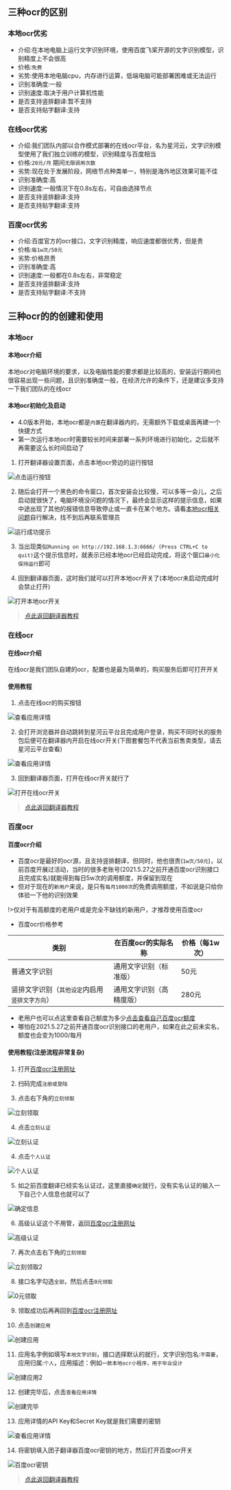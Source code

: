 
## 三种ocr的区别
### 本地ocr优劣
- 介绍:在本地电脑上运行文字识别环境，使用百度飞桨开源的文字识别模型，识别精度上不会很高
- 价格:`免费`
- 劣势:使用本地电脑cpu，内存进行运算，低端电脑可能部署困难或无法运行
- 识别准确度:一般
- 识别速度:取决于用户计算机性能
- 是否支持竖排翻译:暂不支持
- 是否支持贴字翻译:支持

### 在线ocr优劣
- 介绍:我们团队内部以合作模式部署的在线ocr平台，名为星河云，文字识别模型使用了我们独立训练的模型，识别精度与百度相当
- 价格:`20元/月` 期间`无限调用次数`
- 劣势:现在处于发展阶段，网络节点种类单一，特别是海外地区效果可能不佳
- 识别准确度:高
- 识别速度:一般情况下在0.8s左右，可自由选择节点
- 是否支持竖排翻译:支持
- 是否支持贴字翻译:支持

### 百度ocr优劣
- 介绍:百度官方的ocr接口，文字识别精度，响应速度都很优秀，但是贵
- 价格:`每1w次/50元`
- 劣势:价格昂贵
- 识别准确度:高
- 识别速度:一般都在0.8s左右，非常稳定
- 是否支持竖排翻译:支持
- 是否支持贴字翻译:不支持

## 三种ocr的的创建和使用

<!-- tabs:start -->

### **本地ocr**
#### 本地ocr介绍
本地ocr对电脑环境的要求，以及电脑性能的要求都是比较高的，安装运行期间也很容易出现一些问题，且识别准确度一般，在经济允许的条件下，还是建议多支持一下我们团队的在线ocr

#### 本地ocr初始化及启动
- 4.0版本开始，本地ocr都是`内置`在翻译器内的，无需额外下载或桌面再建一个快捷方式
- 第一次运行本地ocr时需要较长时间来部署一系列环境进行初始化，之后就不再需要这么长时间启动了
1. 打开翻译器设置页面，点击本地ocr旁边的运行按钮

![点击运行按钮](../assets/img/107.webp ':size=50%')

2. 随后会打开一个黑色的命令窗口，首次安装会比较慢，可以多等一会儿，之后启动就很快了，电脑环境没问题的情况下，最终会显示这样的提示信息，如果中途出现了其他的报错信息导致停止或一直卡在某个地方。请看[本地ocr相关问题](/4.0/FAQ/faq)自行解决，找不到后再联系管理员

![运行成功提示](../assets/img/108_2.webp ':size=80%')

<!-- 
![运行成功提示](../assets/img/108_1.webp ':size=50%')

3. 当出现`团子本地ocr启动完毕`这个提示信息时，就表示已经本地ocr已经启动完成，将这个窗口`最小化保持运行`即可
-->

3. 当出现类似`Running on http://192.168.1.3:6666/ (Press CTRL+C to quit)`这个提示信息时，就表示已经本地ocr已经启动完成，将这个窗口`最小化保持运行`即可

4. 回到翻译器页面，这时我们就可以打开本地ocr开关了(本地ocr未启动完成时会禁止打开)

![打开本地ocr开关](../assets/img/109.webp ':size=50%')

>[点此返回翻译器教程](/4.0/basic/dangotranslator#配置ocr源)

### **在线ocr**
#### 在线ocr介绍
在线ocr是我们团队自建的ocr，配置也是最为简单的，购买服务后即可打开开关

#### 使用教程
1. 点击在线ocr的购买按钮

![查看应用详情](../assets/img/110.webp ':size=50%')

2. 会打开浏览器并自动跳转到星河云平台且完成用户登录，购买不同时长的服务包后便可在翻译器内开启在线ocr开关(下图套餐包不代表当前售卖类型，请去星河云平台查看)

![查看应用详情](../assets/img/111.webp ':size=50%')

3. 回到翻译器页面，打开在线ocr开关就行了

![打开在线ocr开关](../assets/img/5515.webp ':size=50%')

>[点此返回翻译器教程](/4.0/basic/dangotranslator#配置ocr源)

### **百度ocr**
#### 百度ocr介绍
- 百度ocr是最好的ocr源，且支持竖排翻译，但同时，他也很贵(`1w次/50元`)，以前百度开展过活动，当时的很多老账号(2021.5.27之前开通百度ocr识别接口且完成实名)就能得到每日5w次的调用额度，并保留到现在
- 但对于现在的`新用户`来说，是只有`每月1000次`的免费调用额度，不如说是只给你体验一下他的识别效果

!>仅对于有高额度的老用户或是完全不缺钱的新用户，才推荐使用百度ocr

- 百度ocr价格参考

|类别|在百度ocr的实际名称|价格（每1w次）|
|--|--|--|
|普通文字识别|通用文字识别（标准版）|50元|
|竖排文字识别（`其他设定`内启用`竖排文字方向`）|通用文字识别（高精度版）|280元|

- 老用户也可以点这里查看自己额度为多少[点击查看自己百度ocr额度](https://console.bce.baidu.com/ai/?_=1628852476294&fromai=1#/ai/ocr/overview/index)
- 哪怕在2021.5.27之前开通百度ocr识别接口的老用户，如果在此之前未实名，额度也会变为1000/每月

#### 使用教程(注册流程非常复杂)
1. 打开[百度ocr注册网址](https://console.bce.baidu.com/ai/?_=1579777147726&fromai=1#/ai/ocr/overview/index)

2. 扫码完成`注册或登陆`
   
3. 点击右下角的`立刻领取`

![立刻领取](../assets/img/48.webp ':size=50%')

4. 点击`立刻认证`

![立刻认证](../assets/img/49.webp ':size=50%')

4. 点击`个人认证`

![个人认证](../assets/img/50.webp ':size=50%')

5. 如之前百度翻译已经实名认证过，这里直接`确定`就行，没有实名认证的输入一下自己个人信息也就可以了

![确定信息](../assets/img/51.webp ':size=50%')

6. 高级认证这个不用管，返回[百度ocr注册网址](https://console.bce.baidu.com/ai/?_=1579777147726&fromai=1#/ai/ocr/overview/index)

![高级认证](../assets/img/52.webp ':size=50%')

7. 再次点击右下角的`立刻领取`

![立刻领取2](../assets/img/48.webp ':size=50%')

8. 接口名字勾选`全部`，然后点击`0元领取`

![0元领取](../assets/img/54.webp ':size=50%')

9. 领取成功后再再回到[百度ocr注册网址](https://console.bce.baidu.com/ai/?_=1579777147726&fromai=1#/ai/ocr/overview/index)

10. 点击`创建应用`

![创建应用](../assets/img/53.webp ':size=50%')

11. 应用名字例如填写`本地文字识别`，接口选择默认的就行，文字识别包名:`不需要`，应用归属:`个人`，应用描述：例如`一款本地ocr小程序，用于毕业设计`

![创建应用2](../assets/img/55.webp ':size=50%')

12. 创建完毕后，点击`查看应用详情`

![创建完毕](../assets/img/56.webp ':size=50%')

13. 应用详情的API Key和Secret Key就是我们需要的密钥

![查看应用详情](../assets/img/57.webp ':size=50%')

14. 将密钥填入团子翻译器百度ocr密钥的地方，然后打开百度ocr开关

![百度ocr密钥](../assets/img/112.webp ':size=50%')

>[点此返回翻译器教程](/4.0/basic/dangotranslator#配置ocr源)
<!-- tabs:end -->